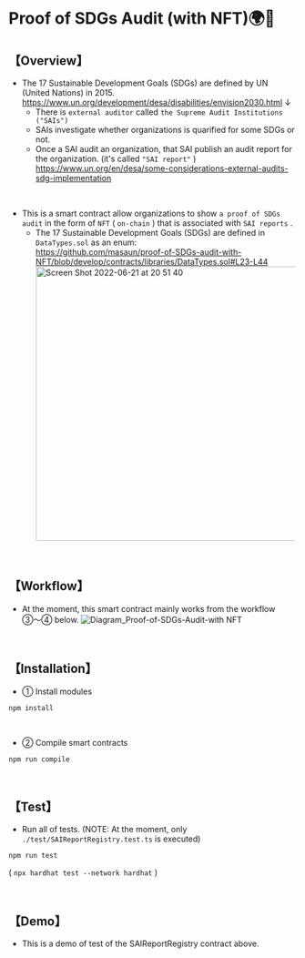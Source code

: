 # Proof of SDGs Audit (with NFT)🌍🌿
## 【Overview】
- The 17 Sustainable Development Goals (SDGs) are defined by UN (United Nations) in 2015.  
  https://www.un.org/development/desa/disabilities/envision2030.html
  ↓
  - There is `external auditor` called `the Supreme Audit Institutions ("SAIs")`  
  - SAIs investigate whether organizations is quarified for some SDGs or not.  
  - Once a SAI audit an organization, that SAI publish an audit report for the organization. (it's called `"SAI report"` )  
    https://www.un.org/en/desa/some-considerations-external-audits-sdg-implementation

<br>

- This is a smart contract allow organizations to show `a proof of SDGs audit` in the form of `NFT` ( `on-chain` ) that is associated with `SAI reports` .
  - The 17 Sustainable Development Goals (SDGs) are defined in `DataTypes.sol` as an enum:  
    https://github.com/masaun/proof-of-SDGs-audit-with-NFT/blob/develop/contracts/libraries/DataTypes.sol#L23-L44  
    <img width="482" alt="Screen Shot 2022-06-21 at 20 51 40" src="https://user-images.githubusercontent.com/19357502/174920336-9cb9cedf-7b3b-44e4-88f0-eabe1d41771b.png">


<br>

## 【Workflow】
- At the moment, this smart contract mainly works from the workflow ③〜④ below.
  ![Diagram_Proof-of-SDGs-Audit-with NFT](https://user-images.githubusercontent.com/19357502/174918330-d15815a0-1cc1-4e2d-8278-e5083f7767a0.jpeg)

<br>

## 【Installation】
- ① Install modules
```
npm install
```

<br>

- ② Compile smart contracts
```
npm run compile
```

<br>

## 【Test】
- Run all of tests. (NOTE: At the moment, only `./test/SAIReportRegistry.test.ts` is executed)
```
npm run test
```
( `npx hardhat test --network hardhat` )


<br>

## 【Demo】
- This is a demo of test of the SAIReportRegistry contract above.



